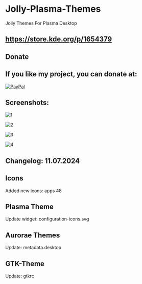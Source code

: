 # Jolly-Plasma-Themes
Jolly Themes For Plasma Desktop 

https://store.kde.org/p/1654379
-------------------------------

<html>
  <head>
    <meta charset="utf-8" />
  </head>
  <body>
    <h2>Donate</h2>
    <h2>If you like my project, you can donate at:</h2>
    <a href="https://www.paypal.com/paypalme/VesnaLazic">
    <img src="PayPal.png" alt="PayPal" />
    </a>
  </body>
</html>

Screenshots:
---------------

![1](https://github.com/L4ki/Jolly-Plasma-Themes/assets/45247573/8569ed2f-98c7-4e32-884c-d87e1502f48b)

![2](https://github.com/L4ki/Jolly-Plasma-Themes/assets/45247573/8f26b77e-984d-4d8f-a025-2e6087cb6804)

![3](https://github.com/L4ki/Jolly-Plasma-Themes/assets/45247573/d530fff3-133a-4db3-8ba0-d2c4f9a6fcd6)

![4](https://github.com/L4ki/Jolly-Plasma-Themes/assets/45247573/753ad52b-7129-48d8-baa7-d89fa397efa0)


Changelog: 11.07.2024
---------------------

Icons
------

Added new icons: apps 48

Plasma Theme
-------------

Update widget: configuration-icons.svg

Aurorae Themes
---------------

Update: metadata.desktop

GTK-Theme
----------

Update: gtkrc


